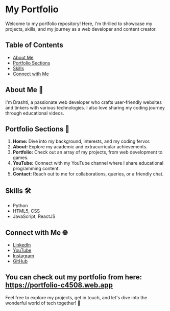 # My Portfolio

Welcome to my portfolio repository! Here, I'm thrilled to showcase my projects, skills, and my journey as a web developer and content creator.

## Table of Contents

- [About Me](#about-me)
- [Portfolio Sections](#portfolio-sections)
- [Skills](#skills)
- [Connect with Me](#connect-with-me)

## About Me 👋

I'm Drashti, a passionate web developer who crafts user-friendly websites and tinkers with various technologies. I also love sharing my coding journey through educational videos.

## Portfolio Sections 📂

1. **Home:** Dive into my background, interests, and my coding fervor.
2. **About:** Explore my academic and extracurricular achievements.
3. **Portfolio:** Check out an array of my projects, from web development to games.
4. **YouTube:** Connect with my YouTube channel where I share educational programming content.
5. **Contact:** Reach out to me for collaborations, queries, or a friendly chat.

## Skills 🛠️

- Python
- HTML5, CSS
- JavaScript, ReactJS

## Connect with Me 🌐

- [LinkedIn](https://www.linkedin.com/in/drashtisanjayshah)
- [YouTube](https://www.youtube.com/@thatonegirlinbtech)
- [Instagram](https://www.instagram.com/that_one_girl_in_b.tech/?igshid=MzRlODBiNWFlZA%3D%3D)
- [GitHub](https://github.com/DrashtiSanjayShah)

## You can check out my portfolio from here: https://portfolio-c4508.web.app


Feel free to explore my projects, get in touch, and let's dive into the wonderful world of tech together! 🚀
